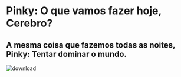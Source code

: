 # Pinky: O que vamos fazer hoje, Cerebro?
## A mesma coisa que fazemos todas as noites, Pinky: Tentar dominar o mundo.
![download](https://img.estadao.com.br/fotos/crop/1200x675/resources/jpg/4/5/1426606087854.jpg)
